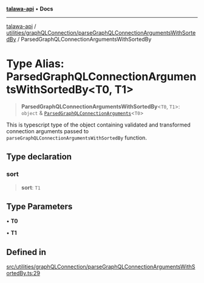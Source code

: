 [**talawa-api**](../../../../README.md) • **Docs**

***

[talawa-api](../../../../modules.md) / [utilities/graphQLConnection/parseGraphQLConnectionArgumentsWithSortedBy](../README.md) / ParsedGraphQLConnectionArgumentsWithSortedBy

# Type Alias: ParsedGraphQLConnectionArgumentsWithSortedBy\<T0, T1\>

> **ParsedGraphQLConnectionArgumentsWithSortedBy**\<`T0`, `T1`\>: `object` & [`ParsedGraphQLConnectionArguments`](../../parseGraphQLConnectionArguments/type-aliases/ParsedGraphQLConnectionArguments.md)\<`T0`\>

This is typescript type of the object containing validated and transformed connection
arguments passed to `parseGraphQLConnectionArgumentsWithSortedBy` function.

## Type declaration

### sort

> **sort**: `T1`

## Type Parameters

• **T0**

• **T1**

## Defined in

[src/utilities/graphQLConnection/parseGraphQLConnectionArgumentsWithSortedBy.ts:29](https://github.com/PalisadoesFoundation/talawa-api/blob/6712e9940a5702665afc506fa9f6e9d7e1dc7991/src/utilities/graphQLConnection/parseGraphQLConnectionArgumentsWithSortedBy.ts#L29)
